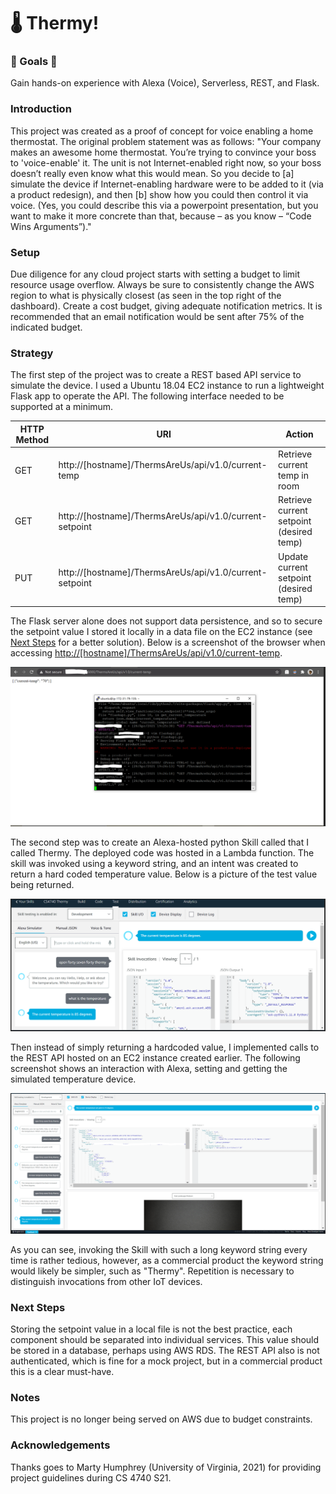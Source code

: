 # 🌡️ Thermy!

### 🌟 Goals 🌟

Gain hands-on experience with Alexa (Voice), Serverless, REST, and Flask.

### Introduction

This project was created as a proof of concept for voice enabling a home thermostat. The original problem statement was as follows: "Your company makes an awesome home thermostat. You’re trying to convince your boss to 'voice-enable' it. The unit is not Internet-enabled right now, so your boss doesn’t really even know what this would mean. So you decide to [a] simulate the device if Internet-enabling hardware were to be added to it (via a product redesign), and then [b] show how you could then control it via voice. (Yes, you could describe this via a powerpoint presentation, but you want to make it more concrete than that, because – as you know – “Code Wins Arguments”)."

### Setup

Due diligence for any cloud project starts with setting a budget to limit resource usage overflow. Always be sure to consistently change the AWS region to what is physically closest (as seen in the top right of the dashboard). Create a cost budget, giving adequate notification metrics. It is recommended that an email notification would be sent after 75% of the indicated budget. 

### Strategy

The first step of the project was to create a REST based API service to simulate the device. I used a Ubuntu 18.04 EC2 instance to run a lightweight Flask app to operate the API. The following interface needed to be supported at a minimum.

| HTTP Method | URI                                                     | Action                                   |
| ----------- | ------------------------------------------------------- | ---------------------------------------- |
| GET         | http://[hostname]/ThermsAreUs/api/v1.0/current-temp     | Retrieve current temp in room            |
| GET         | http://[hostname]/ThermsAreUs/api/v1.0/current-setpoint | Retrieve current setpoint (desired temp) |
| PUT         | http://[hostname]/ThermsAreUs/api/v1.0/current-setpoint | Update current setpoint (desired temp)   |

The Flask server alone does not support data persistence, and so to secure the setpoint value I stored it locally in a data file on the EC2 instance (see [Next Steps](#next-steps) for a better solution). Below is a screenshot of the browser when accessing <http://[hostname]/ThermsAreUs/api/v1.0/current-temp>.

![pa3-rest](https://raw.githubusercontent.com/lpg0/thermy/main/img/pa3-rest.png)

The second step was to create an Alexa-hosted python Skill called that I called Thermy. The deployed code was hosted in a Lambda function. The skill was invoked using a keyword string, and an intent was created to return a hard coded temperature value. Below is a picture of the test value being returned. 

![pa3-get](https://raw.githubusercontent.com/lpg0/thermy/main/img/pa3-get.png)

Then instead of simply returning a hardcoded value, I implemented calls to the REST API hosted on an EC2 instance created earlier. The following screenshot shows an interaction with Alexa, setting and getting the simulated temperature device.

![pa3-full](https://raw.githubusercontent.com/lpg0/thermy/main/img/pa3-full.png)

As you can see, invoking the Skill with such a long keyword string every time is rather tedious, however, as a commercial product the keyword string would likely be simpler, such as "Thermy". Repetition is necessary to distinguish invocations from other IoT devices.

### Next Steps

Storing the setpoint value in a local file is not the best practice, each component should be separated into individual services. This  value should be stored in a database, perhaps using AWS RDS. The REST API also is not authenticated, which is fine for a mock project, but in a commercial product this is a clear must-have. 

### Notes

This project is no longer being served on AWS due to budget constraints.

### Acknowledgements

Thanks goes to Marty Humphrey (University of Virginia, 2021) for providing project guidelines during CS 4740 S21.
